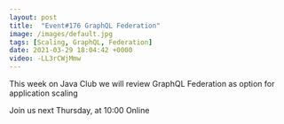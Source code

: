 ```yaml
---
layout: post
title:  "Event#176 GraphQL Federation"
image: /images/default.jpg
tags: [Scaling, GraphQL, Federation]
date: 2021-03-29 18:04:42 +0000
video: -LL3rCWjMmw
---
```


This week on Java Club we will review GraphQL Federation as option for application scaling

Join us next Thursday, at 10:00 Online
